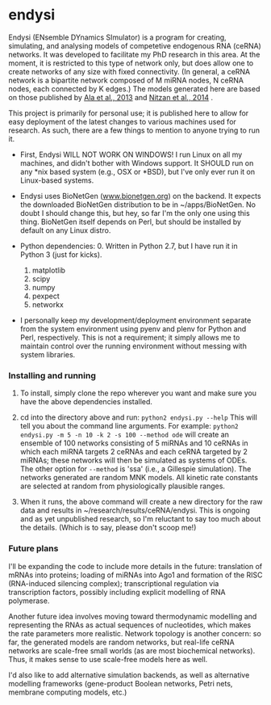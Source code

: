 # endysi

Endysi (ENsemble DYnamics SImulator) is a program for creating, 
simulating, and analysing models of competetive endogenous RNA (ceRNA) 
networks.  It was developed to facilitate my PhD research in this area. 
At the moment, it is restricted to this type of network only, but does 
allow one to create networks of any size with fixed connectivity.  (In
general, a ceRNA network is a bipartite network composed of M miRNA 
nodes, N ceRNA nodes, each connected by K edges.)  The models generated 
here are based on those published by 
[Ala et al., 2013](http://www.pnas.org/content/110/18/7154.full) and 
[Nitzan et al., 2014](http://www.cell.com/biophysj/abstract/S0006-3495%2814%2900342-7) .

This project is primarily for personal use; it is published here to 
allow for easy deployment of the latest changes to various machines 
used for research.  As such, there are a few things to mention to anyone 
trying to run it. 

* First, Endysi WILL NOT WORK ON WINDOWS! I run Linux on all my machines,
and didn't bother with Windows support.  It SHOULD run on any *nix based
system (e.g., OSX or *BSD), but I've only ever run it on Linux-based 
systems.

* Endysi uses BioNetGen (www.bionetgen.org) on the backend.  It expects
the downloaded BioNetGen distribution to be in ~/apps/BioNetGen. No 
doubt I should change this, but hey, so far I'm the only one using this
thing.  BioNetGen itself depends on Perl, but should be installed by
default on any Linux distro.

* Python dependencies: 
    0. Written in Python 2.7, but I have run it in Python 3 (just for kicks).
    1. matplotlib
    2. scipy
    3. numpy
    4. pexpect
    5. networkx

* I personally keep my development/deployment environment separate from 
the system environment using pyenv and plenv for Python and Perl, 
respectively. This is not a requirement; it simply allows me to maintain 
control over the running environment without messing with system 
libraries. 

### Installing and running

1. To install, simply clone the repo wherever you want and make sure you 
have the above dependencies installed.  

2. cd into the directory above and run:
`python2 endysi.py --help`
This will tell you about the command line arguments.  For example:
`python2 endysi.py -m 5 -n 10 -k 2 -s 100 --method ode`
will create an ensemble of 100 networks consisting of 5 miRNAs and 10 
ceRNAs in which each miRNA targets 2 ceRNAs and each ceRNA targeted by 
2 miRNAs; these networks will then be simulated as systems of ODEs.  
The other option for `--method` is 'ssa' (i.e., a Gillespie simulation). 
The networks generated are random MNK models.  All kinetic rate constants 
are selected at random from physiologically plausible ranges.  

3. When it runs, the above command will create a new directory for the 
raw data and results in ~/research/results/ceRNA/endysi.  This is ongoing
and as yet unpublished research, so I'm reluctant to say too much about
the details.  (Which is to say, please don't scoop me!)

### Future plans

I'll be expanding the code to include more details in the future:
translation of mRNAs into proteins; loading of miRNAs into Ago1 and 
formation of the RISC (RNA-induced silencing complex); transcriptional 
regulation via transcription factors, possibly including explicit 
modelling of RNA polymerase.  

Another future idea involves moving toward thermodynamic modelling and 
representing the RNAs as actual sequences of nucleotides, which makes 
the rate parameters more realistic.  Network topology is another concern: 
so far, the generated models are random networks, but real-life ceRNA 
networks are scale-free small worlds (as are most biochemical networks). 
Thus, it makes sense to use scale-free models here as well.  

I'd also like to add alternative simulation backends, as well as 
alternative modelling frameworks (gene-product Boolean networks, Petri 
nets, membrane computing models, etc.)



